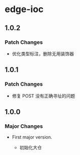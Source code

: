 # edge-ioc

## 1.0.2

### Patch Changes

- 优化类型标注，删除无用装饰器

## 1.0.1

### Patch Changes

- 修复 POST 没有正确寻址的问题

## 1.0.0

### Major Changes

- First major version.

  - 初始化大仓
